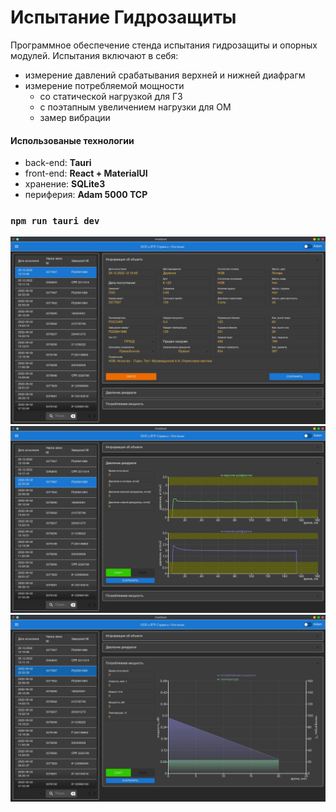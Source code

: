 # Испытание Гидрозащиты

Программное обеспечение стенда испытания гидрозащиты и опорных модулей. Испытания включают в себя:
+ измерение давлений срабатывания верхней и нижней диафрагм
+ измерение потребляемой мощности
  - со статической нагрузкой для ГЗ
  - с поэтапным увеличением нагрузки для ОМ
  - замер вибрации

#### Использованые технологии

- back-end:   __Tauri__
- front-end:  __React + MaterialUI__
- хранение:   __SQLite3__
- периферия:  __Adam 5000 TCP__

### `npm run tauri dev`

![Основное окно](./resources/screens/main.jpg)
![Давление диафрагм](./resources/screens/press.jpg)
![Потребляемая мощность](./resources/screens/power.jpg)